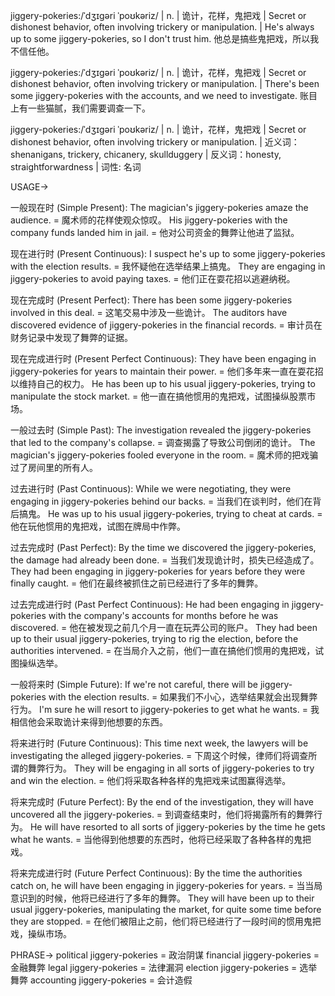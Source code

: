 jiggery-pokeries:/ˈdʒɪɡəri ˈpoʊkəriz/ | n. | 诡计，花样，鬼把戏 | Secret or dishonest behavior, often involving trickery or manipulation. |  He's always up to some jiggery-pokeries, so I don't trust him. 他总是搞些鬼把戏，所以我不信任他。

jiggery-pokeries:/ˈdʒɪɡəri ˈpoʊkəriz/ | n. | 诡计，花样，鬼把戏 | Secret or dishonest behavior, often involving trickery or manipulation. | There's been some jiggery-pokeries with the accounts, and we need to investigate. 账目上有一些猫腻，我们需要调查一下。


jiggery-pokeries:/ˈdʒɪɡəri ˈpoʊkəriz/ | n. | 诡计，花样，鬼把戏 | Secret or dishonest behavior, often involving trickery or manipulation. | 近义词：shenanigans, trickery, chicanery, skullduggery | 反义词：honesty, straightforwardness | 词性: 名词


USAGE->

一般现在时 (Simple Present):
The magician's jiggery-pokeries amaze the audience. = 魔术师的花样使观众惊叹。
His jiggery-pokeries with the company funds landed him in jail. = 他对公司资金的舞弊让他进了监狱。


现在进行时 (Present Continuous):
I suspect he's up to some jiggery-pokeries with the election results. = 我怀疑他在选举结果上搞鬼。
They are engaging in jiggery-pokeries to avoid paying taxes. = 他们正在耍花招以逃避纳税。


现在完成时 (Present Perfect):
There has been some jiggery-pokeries involved in this deal. = 这笔交易中涉及一些诡计。
The auditors have discovered evidence of jiggery-pokeries in the financial records. = 审计员在财务记录中发现了舞弊的证据。


现在完成进行时 (Present Perfect Continuous):
They have been engaging in jiggery-pokeries for years to maintain their power. = 他们多年来一直在耍花招以维持自己的权力。
He has been up to his usual jiggery-pokeries, trying to manipulate the stock market. = 他一直在搞他惯用的鬼把戏，试图操纵股票市场。


一般过去时 (Simple Past):
The investigation revealed the jiggery-pokeries that led to the company's collapse. = 调查揭露了导致公司倒闭的诡计。
The magician's jiggery-pokeries fooled everyone in the room. = 魔术师的把戏骗过了房间里的所有人。


过去进行时 (Past Continuous):
While we were negotiating, they were engaging in jiggery-pokeries behind our backs. = 当我们在谈判时，他们在背后搞鬼。
He was up to his usual jiggery-pokeries, trying to cheat at cards. = 他在玩他惯用的鬼把戏，试图在牌局中作弊。


过去完成时 (Past Perfect):
By the time we discovered the jiggery-pokeries, the damage had already been done. = 当我们发现诡计时，损失已经造成了。
They had been engaging in jiggery-pokeries for years before they were finally caught. = 他们在最终被抓住之前已经进行了多年的舞弊。


过去完成进行时 (Past Perfect Continuous):
He had been engaging in jiggery-pokeries with the company's accounts for months before he was discovered. = 他在被发现之前几个月一直在玩弄公司的账户。
They had been up to their usual jiggery-pokeries, trying to rig the election, before the authorities intervened. = 在当局介入之前，他们一直在搞他们惯用的鬼把戏，试图操纵选举。


一般将来时 (Simple Future):
If we're not careful, there will be jiggery-pokeries with the election results. = 如果我们不小心，选举结果就会出现舞弊行为。
I'm sure he will resort to jiggery-pokeries to get what he wants. = 我相信他会采取诡计来得到他想要的东西。


将来进行时 (Future Continuous):
This time next week, the lawyers will be investigating the alleged jiggery-pokeries. = 下周这个时候，律师们将调查所谓的舞弊行为。
They will be engaging in all sorts of jiggery-pokeries to try and win the election. = 他们将采取各种各样的鬼把戏来试图赢得选举。


将来完成时 (Future Perfect):
By the end of the investigation, they will have uncovered all the jiggery-pokeries. = 到调查结束时，他们将揭露所有的舞弊行为。
He will have resorted to all sorts of jiggery-pokeries by the time he gets what he wants. = 当他得到他想要的东西时，他将已经采取了各种各样的鬼把戏。



将来完成进行时 (Future Perfect Continuous):
By the time the authorities catch on, he will have been engaging in jiggery-pokeries for years. = 当当局意识到的时候，他将已经进行了多年的舞弊。
They will have been up to their usual jiggery-pokeries, manipulating the market, for quite some time before they are stopped. = 在他们被阻止之前，他们将已经进行了一段时间的惯用鬼把戏，操纵市场。


PHRASE->
political jiggery-pokeries = 政治阴谋
financial jiggery-pokeries = 金融舞弊
legal jiggery-pokeries = 法律漏洞
election jiggery-pokeries = 选举舞弊
accounting jiggery-pokeries = 会计造假
